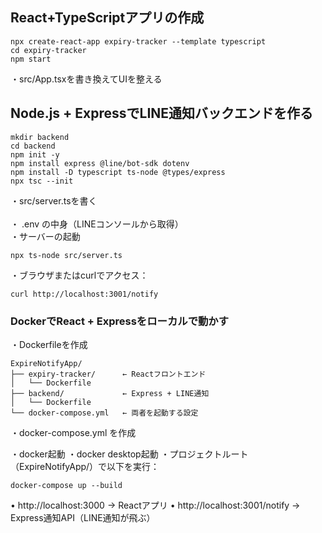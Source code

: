 ## React+TypeScriptアプリの作成

```
npx create-react-app expiry-tracker --template typescript
cd expiry-tracker
npm start
```

・src/App.tsxを書き換えてUIを整える

## Node.js + ExpressでLINE通知バックエンドを作る

```
mkdir backend
cd backend
npm init -y
npm install express @line/bot-sdk dotenv
npm install -D typescript ts-node @types/express
npx tsc --init
```

・src/server.tsを書く <br>  
・ .env の中身（LINEコンソールから取得）  
・サーバーの起動 <br>

```
npx ts-node src/server.ts
```
・ブラウザまたはcurlでアクセス：
```
curl http://localhost:3001/notify
```

### DockerでReact + Expressをローカルで動かす

・Dockerfileを作成
```
ExpireNotifyApp/
├── expiry-tracker/      ← Reactフロントエンド
│   └── Dockerfile
├── backend/             ← Express + LINE通知
│   └── Dockerfile
└── docker-compose.yml   ← 両者を起動する設定
```
・docker-compose.yml を作成

・docker起動
・docker desktop起動
・プロジェクトルート（ExpireNotifyApp/）で以下を実行：
```
docker-compose up --build
```
• http://localhost:3000 → Reactアプリ
• http://localhost:3001/notify → Express通知API（LINE通知が飛ぶ）